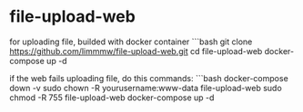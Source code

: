 # file-upload-web

for uploading file, builded with docker container
    ```bash
    git clone https://github.com/limmmw/file-upload-web.git
    cd file-upload-web
    docker-compose up -d

if the web fails uploading file, do this commands:
    ```bash
    docker-compose down -v
    sudo chown -R yourusername:www-data file-upload-web
    sudo chmod -R 755 file-upload-web
    docker-compose up -d